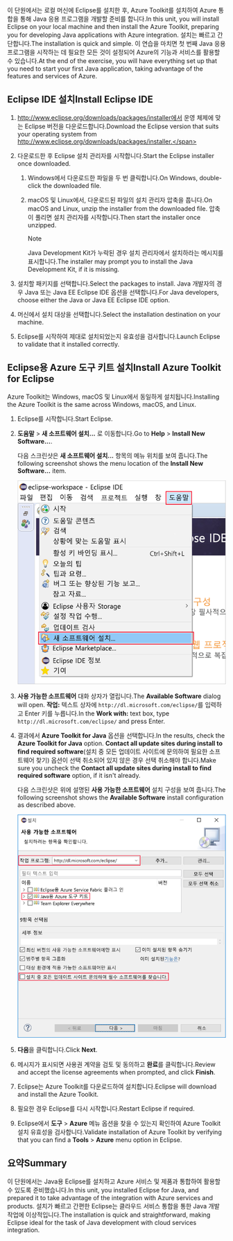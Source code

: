<span data-ttu-id="f1627-101">이 단원에서는 로컬 머신에 Eclipse를 설치한 후, Azure Toolkit를 설치하여 Azure 통합을 통해 Java 응용 프로그램을 개발할 준비를 합니다.</span><span class="sxs-lookup"><span data-stu-id="f1627-101">In this unit, you will install Eclipse on your local machine and then install the Azure Toolkit, preparing you for developing Java applications with Azure integration.</span></span> <span data-ttu-id="f1627-102">설치는 빠르고 간단합니다.</span><span class="sxs-lookup"><span data-stu-id="f1627-102">The installation is quick and simple.</span></span> <span data-ttu-id="f1627-103">이 연습을 마치면 첫 번째 Java 응용 프로그램을 시작하는 데 필요한 모든 것이 설정되어 Azure의 기능과 서비스를 활용할 수 있습니다.</span><span class="sxs-lookup"><span data-stu-id="f1627-103">At the end of the exercise, you will have everything set up that you need to start your first Java application, taking advantage of the features and services of Azure.</span></span>

## <a name="install-eclipse-ide"></a><span data-ttu-id="f1627-104">Eclipse IDE 설치</span><span class="sxs-lookup"><span data-stu-id="f1627-104">Install Eclipse IDE</span></span>

1. <span data-ttu-id="f1627-105">http://www.eclipse.org/downloads/packages/installer에서 운영 체제에 맞는 Eclipse 버전을 다운로드합니다.</span><span class="sxs-lookup"><span data-stu-id="f1627-105">Download the Eclipse version that suits your operating system from http://www.eclipse.org/downloads/packages/installer.</span></span>

1. <span data-ttu-id="f1627-106">다운로드한 후 Eclipse 설치 관리자를 시작합니다.</span><span class="sxs-lookup"><span data-stu-id="f1627-106">Start the Eclipse installer once downloaded.</span></span>

    1. <span data-ttu-id="f1627-107">Windows에서 다운로드한 파일을 두 번 클릭합니다.</span><span class="sxs-lookup"><span data-stu-id="f1627-107">On Windows, double-click the downloaded file.</span></span>

    1. <span data-ttu-id="f1627-108">macOS 및 Linux에서, 다운로드된 파일의 설치 관리자 압축을 풉니다.</span><span class="sxs-lookup"><span data-stu-id="f1627-108">On macOS and Linux, unzip the installer from the downloaded file.</span></span> <span data-ttu-id="f1627-109">압축이 풀리면 설치 관리자를 시작합니다.</span><span class="sxs-lookup"><span data-stu-id="f1627-109">Then start the installer once unzipped.</span></span>

        > [!NOTE]
        > <span data-ttu-id="f1627-110">Java Development Kit가 누락된 경우 설치 관리자에서 설치하라는 메시지를 표시합니다.</span><span class="sxs-lookup"><span data-stu-id="f1627-110">The installer may prompt you to install the Java Development Kit, if it is missing.</span></span>

1. <span data-ttu-id="f1627-111">설치할 패키지를 선택합니다.</span><span class="sxs-lookup"><span data-stu-id="f1627-111">Select the packages to install.</span></span> <span data-ttu-id="f1627-112">Java 개발자의 경우 Java 또는 Java EE Eclipse IDE 옵션을 선택합니다.</span><span class="sxs-lookup"><span data-stu-id="f1627-112">For Java developers, choose either the Java or Java EE Eclipse IDE option.</span></span>

1. <span data-ttu-id="f1627-113">머신에서 설치 대상을 선택합니다.</span><span class="sxs-lookup"><span data-stu-id="f1627-113">Select the installation destination on your machine.</span></span>

1. <span data-ttu-id="f1627-114">Eclipse를 시작하여 제대로 설치되었는지 유효성을 검사합니다.</span><span class="sxs-lookup"><span data-stu-id="f1627-114">Launch Eclipse to validate that it installed correctly.</span></span>

## <a name="install-azure-toolkit-for-eclipse"></a><span data-ttu-id="f1627-115">Eclipse용 Azure 도구 키트 설치</span><span class="sxs-lookup"><span data-stu-id="f1627-115">Install Azure Toolkit for Eclipse</span></span>

<span data-ttu-id="f1627-116">Azure Toolkit는 Windows, macOS 및 Linux에서 동일하게 설치됩니다.</span><span class="sxs-lookup"><span data-stu-id="f1627-116">Installing the Azure Toolkit is the same across Windows, macOS, and Linux.</span></span>

1. <span data-ttu-id="f1627-117">Eclipse를 시작합니다.</span><span class="sxs-lookup"><span data-stu-id="f1627-117">Start Eclipse.</span></span>

1. <span data-ttu-id="f1627-118">**도움말** > **새 소프트웨어 설치...** 로 이동합니다.</span><span class="sxs-lookup"><span data-stu-id="f1627-118">Go to **Help** > **Install New Software...**.</span></span>

    <span data-ttu-id="f1627-119">다음 스크린샷은 **새 소프트웨어 설치...** 항목의 메뉴 위치를 보여 줍니다.</span><span class="sxs-lookup"><span data-stu-id="f1627-119">The following screenshot shows the menu location of the **Install New Software...** item.</span></span>

    ![Eclipse 도움말 메뉴에 새 소프트웨어 설치 옵션이 강조되어 있는 스크린샷입니다.](../media/7-eclipse-install-new-software.png)

1. <span data-ttu-id="f1627-121">**사용 가능한 소프트웨어** 대화 상자가 열립니다.</span><span class="sxs-lookup"><span data-stu-id="f1627-121">The **Available Software** dialog will open.</span></span> <span data-ttu-id="f1627-122">**작업:** 텍스트 상자에 `http://dl.microsoft.com/eclipse/`를 입력하고 Enter 키를 누릅니다.</span><span class="sxs-lookup"><span data-stu-id="f1627-122">In the **Work with:** text box, type `http://dl.microsoft.com/eclipse/` and press Enter.</span></span>

1. <span data-ttu-id="f1627-123">결과에서 **Azure Toolkit for Java** 옵션을 선택합니다.</span><span class="sxs-lookup"><span data-stu-id="f1627-123">In the results, check the **Azure Toolkit for Java** option.</span></span> <span data-ttu-id="f1627-124">**Contact all update sites during install to find required software**(설치 중 모든 업데이트 사이트에 문의하여 필요한 소프트웨어 찾기) 옵션이 선택 취소되어 있지 않은 경우 선택 취소해야 합니다.</span><span class="sxs-lookup"><span data-stu-id="f1627-124">Make sure you uncheck the **Contact all update sites during install to find required software** option, if it isn't already.</span></span>

    <span data-ttu-id="f1627-125">다음 스크린샷은 위에 설명된 **사용 가능한 소프트웨어** 설치 구성을 보여 줍니다.</span><span class="sxs-lookup"><span data-stu-id="f1627-125">The following screenshot shows the **Available Software** install configuration as described above.</span></span>

    ![Azure Toolkit for Java를 찾아 설치하는 데 필요한 구성이 강조되어 있는 상자가 포함된 Eclipse의 사용 가능한 소프트웨어 창 스크린샷입니다.](../media/7-eclipse-download-azure-toolkit-for-java.png)

1. <span data-ttu-id="f1627-127">**다음**을 클릭합니다.</span><span class="sxs-lookup"><span data-stu-id="f1627-127">Click **Next**.</span></span>

1. <span data-ttu-id="f1627-128">메시지가 표시되면 사용권 계약을 검토 및 동의하고 **완료**를 클릭합니다.</span><span class="sxs-lookup"><span data-stu-id="f1627-128">Review and accept the license agreements when prompted, and click **Finish**.</span></span>

1. <span data-ttu-id="f1627-129">Eclipse는 Azure Toolkit를 다운로드하여 설치합니다.</span><span class="sxs-lookup"><span data-stu-id="f1627-129">Eclipse will download and install the Azure Toolkit.</span></span>

1. <span data-ttu-id="f1627-130">필요한 경우 Eclipse를 다시 시작합니다.</span><span class="sxs-lookup"><span data-stu-id="f1627-130">Restart Eclipse if required.</span></span>

1. <span data-ttu-id="f1627-131">Eclipse에서 **도구** > **Azure** 메뉴 옵션을 찾을 수 있는지 확인하여 Azure Toolkit 설치 유효성을 검사합니다.</span><span class="sxs-lookup"><span data-stu-id="f1627-131">Validate installation of Azure Toolkit by verifying that you can find a **Tools** > **Azure** menu option in Eclipse.</span></span>

## <a name="summary"></a><span data-ttu-id="f1627-132">요약</span><span class="sxs-lookup"><span data-stu-id="f1627-132">Summary</span></span>

<span data-ttu-id="f1627-133">이 단원에서는 Java용 Eclipse를 설치하고 Azure 서비스 및 제품과 통합하여 활용할 수 있도록 준비했습니다.</span><span class="sxs-lookup"><span data-stu-id="f1627-133">In this unit, you installed Eclipse for Java, and prepared it to take advantage of the integration with Azure services and products.</span></span> <span data-ttu-id="f1627-134">설치가 빠르고 간편한 Eclipse는 클라우드 서비스 통합을 통한 Java 개발 작업에 이상적입니다.</span><span class="sxs-lookup"><span data-stu-id="f1627-134">The installation is quick and straightforward, making Eclipse ideal for the task of Java development with cloud services integration.</span></span>
